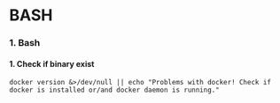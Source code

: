 # BASH

### 1. Bash
#### 1. Check if binary exist
```
docker version &>/dev/null || echo "Problems with docker! Check if docker is installed or/and docker daemon is running."
```


